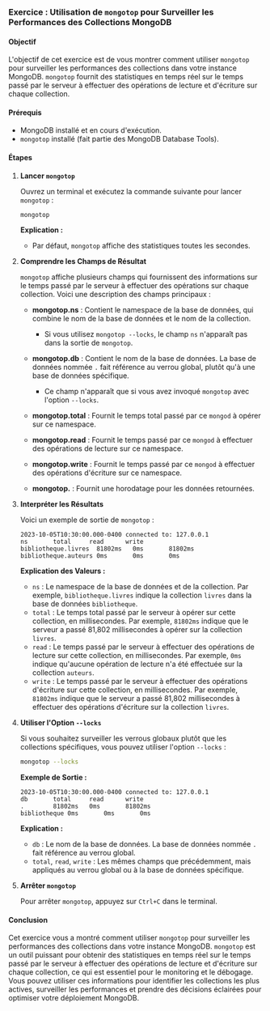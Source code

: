 ### Exercice : Utilisation de `mongotop` pour Surveiller les Performances des Collections MongoDB

#### Objectif

L'objectif de cet exercice est de vous montrer comment utiliser `mongotop` pour surveiller les performances des collections dans votre instance MongoDB. `mongotop` fournit des statistiques en temps réel sur le temps passé par le serveur à effectuer des opérations de lecture et d'écriture sur chaque collection.

#### Prérequis

- MongoDB installé et en cours d'exécution.
- `mongotop` installé (fait partie des MongoDB Database Tools).

#### Étapes

1. **Lancer `mongotop`**

   Ouvrez un terminal et exécutez la commande suivante pour lancer `mongotop` :

   ```sh
   mongotop
   ```

   **Explication :**
   - Par défaut, `mongotop` affiche des statistiques toutes les secondes.

2. **Comprendre les Champs de Résultat**

   `mongotop` affiche plusieurs champs qui fournissent des informations sur le temps passé par le serveur à effectuer des opérations sur chaque collection. Voici une description des champs principaux :

   - **mongotop.ns** : Contient le namespace de la base de données, qui combine le nom de la base de données et le nom de la collection.
     - Si vous utilisez `mongotop --locks`, le champ `ns` n'apparaît pas dans la sortie de `mongotop`.

   - **mongotop.db** : Contient le nom de la base de données. La base de données nommée `.` fait référence au verrou global, plutôt qu'à une base de données spécifique.
     - Ce champ n'apparaît que si vous avez invoqué `mongotop` avec l'option `--locks`.

   - **mongotop.total** : Fournit le temps total passé par ce `mongod` à opérer sur ce namespace.

   - **mongotop.read** : Fournit le temps passé par ce `mongod` à effectuer des opérations de lecture sur ce namespace.

   - **mongotop.write** : Fournit le temps passé par ce `mongod` à effectuer des opérations d'écriture sur ce namespace.

   - **mongotop.<timestamp>** : Fournit une horodatage pour les données retournées.

3. **Interpréter les Résultats**

   Voici un exemple de sortie de `mongotop` :

   ```
   2023-10-05T10:30:00.000-0400 connected to: 127.0.0.1
   ns       total     read      write
   bibliotheque.livres  81802ms   0ms       81802ms
   bibliotheque.auteurs 0ms       0ms       0ms
   ```

   **Explication des Valeurs :**
   - `ns` : Le namespace de la base de données et de la collection. Par exemple, `bibliotheque.livres` indique la collection `livres` dans la base de données `bibliotheque`.
   - `total` : Le temps total passé par le serveur à opérer sur cette collection, en millisecondes. Par exemple, `81802ms` indique que le serveur a passé 81,802 millisecondes à opérer sur la collection `livres`.
   - `read` : Le temps passé par le serveur à effectuer des opérations de lecture sur cette collection, en millisecondes. Par exemple, `0ms` indique qu'aucune opération de lecture n'a été effectuée sur la collection `auteurs`.
   - `write` : Le temps passé par le serveur à effectuer des opérations d'écriture sur cette collection, en millisecondes. Par exemple, `81802ms` indique que le serveur a passé 81,802 millisecondes à effectuer des opérations d'écriture sur la collection `livres`.

4. **Utiliser l'Option `--locks`**

   Si vous souhaitez surveiller les verrous globaux plutôt que les collections spécifiques, vous pouvez utiliser l'option `--locks` :

   ```sh
   mongotop --locks
   ```

   **Exemple de Sortie :**

   ```
   2023-10-05T10:30:00.000-0400 connected to: 127.0.0.1
   db       total     read      write
   .        81802ms   0ms       81802ms
   bibliotheque 0ms       0ms       0ms
   ```

   **Explication :**
   - `db` : Le nom de la base de données. La base de données nommée `.` fait référence au verrou global.
   - `total`, `read`, `write` : Les mêmes champs que précédemment, mais appliqués au verrou global ou à la base de données spécifique.

5. **Arrêter `mongotop`**

   Pour arrêter `mongotop`, appuyez sur `Ctrl+C` dans le terminal.

#### Conclusion

Cet exercice vous a montré comment utiliser `mongotop` pour surveiller les performances des collections dans votre instance MongoDB. `mongotop` est un outil puissant pour obtenir des statistiques en temps réel sur le temps passé par le serveur à effectuer des opérations de lecture et d'écriture sur chaque collection, ce qui est essentiel pour le monitoring et le débogage. Vous pouvez utiliser ces informations pour identifier les collections les plus actives, surveiller les performances et prendre des décisions éclairées pour optimiser votre déploiement MongoDB.